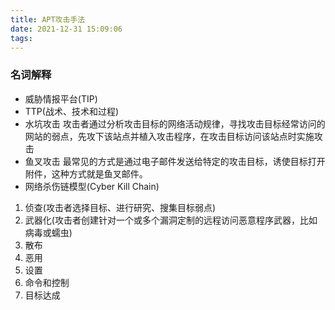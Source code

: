 ```yaml
---
title: APT攻击手法
date: 2021-12-31 15:09:06
tags:
---
```

### 名词解释
* 威胁情报平台(TIP)
* TTP(战术、技术和过程)
* 水坑攻击
攻击者通过分析攻击目标的网络活动规律，寻找攻击目标经常访问的网站的弱点，先攻下该站点并植入攻击程序，在攻击目标访问该站点时实施攻击
* 鱼叉攻击
最常见的方式是通过电子邮件发送给特定的攻击目标，诱使目标打开附件，这种方式就是鱼叉邮件。
* 网络杀伤链模型(Cyber Kill Chain)
1. 侦查(攻击者选择目标、进行研究、搜集目标弱点)
2. 武器化(攻击者创建针对一个或多个漏洞定制的远程访问恶意程序武器，比如病毒或蠕虫)
3. 散布
4. 恶用
5. 设置
6. 命令和控制
7. 目标达成
